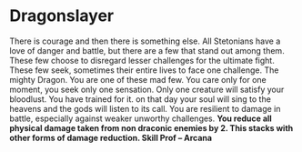 Dragonslayer
============

There is courage and then there is something else. All Stetonians have a love of danger and battle, but there are a few that stand out among them. These few choose to disregard lesser challenges for the ultimate fight. These few seek, sometimes their entire lives to face one challenge. The mighty Dragon.  You are one of these mad few. You care only for one moment, you seek only one sensation. Only one creature will satisfy your bloodlust. You have trained for it. on that day your soul will sing to the heavens and the gods will listen to its call.  You are resilient to damage in battle, especially against weaker unworthy challenges. **You reduce all physical damage taken from non draconic enemies by 2. This stacks with other forms of damage reduction.  Skill Prof – Arcana**

